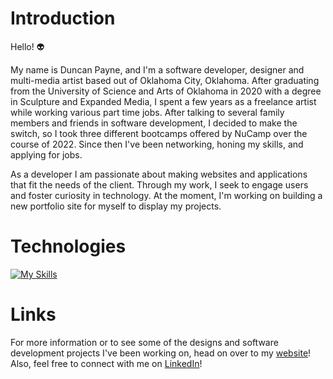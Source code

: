 # Introduction

Hello! :alien:

My name is Duncan Payne, and I'm a software developer, designer and multi-media artist based out of Oklahoma City, Oklahoma. After graduating from the University of Science and Arts of Oklahoma in 2020 with a degree in Sculpture and Expanded Media, I spent a few years as a freelance artist while working various part time jobs. After talking to several family members and friends in software development, I decided to make the switch, so I took three different bootcamps offered by NuCamp over the course of 2022. Since then I've been networking, honing my skills, and applying for jobs.

As a developer I am passionate about making websites and applications that fit the needs of the client. Through my work, I seek to engage users and foster curiosity in technology. At the moment, I'm working on building a new portfolio site for myself to display my projects.

# Technologies

[![My Skills](https://skillicons.dev/icons?i=js,html,css,androidstudio,blender,bootstrap,django,docker,express,firebase,flask,git,ai,jquery,materialui,mongodb,mysql,nextjs,nodejs,postgres,postman,react,redux,sass,tailwind,ts,vercel,vscode,xd)](https://skillicons.dev)

# Links

For more information or to see some of the designs and software development projects I've been working on, head on over to my [website](https://nouveau-portfolio.vercel.app/)! Also, feel free to connect with me on [LinkedIn](https://www.linkedin.com/in/duncan-payne-3493201ba/)!
